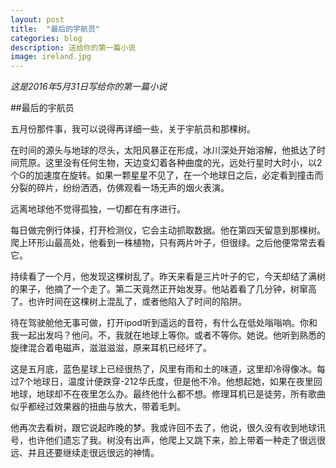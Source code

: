 ```yaml
---
layout: post
title:  "最后的宇航员"
categories: blog
description: 送给你的第一篇小说
image: ireland.jpg
---
```


*这是2016年5月31日写给你的第一篇小说*

##最后的宇航员

五月份那件事，我可以说得再详细一些，关于宇航员和那棵树。

在时间的源头与地球的尽头，太阳风暴正在形成，冰川深处开始溶解，他抵达了时间荒原。这里没有任何生物，天边变幻着各种曲度的光，远处行星时大时小，以2个G的加速度在旋转。如果一颗星星不见了，在一个地球日之后，必定看到撞击而分裂的碎片，纷纷洒洒，仿佛观看一场无声的烟火表演。

远离地球他不觉得孤独，一切都在有序进行。

每日做完例行体操，打开检测仪，它会主动抓取数据。他在第四天留意到那棵树。爬上环形山最高处，他看到一株植物，只有两片叶子，但很绿。之后他便常常去看它。

持续看了一个月，他发现这棵树乱了。昨天来看是三片叶子的它，今天却结了满树的果子，他摘了一个走了。第二天竟然正开始发芽。他站着看了几分钟，树窜高了。也许时间在这棵树上混乱了，或者他陷入了时间的陷阱。

待在驾驶舱他无事可做，打开ipod听到遥远的音符，有什么在低处嗡嗡响。你和我一起出发吗？他问。不，我就在地球上等你。或者不等你。她说。他听到熟悉的旋律混合着电磁声，滋滋滋滋，原来耳机已经坏了。

这是五月底，蓝色星球上已经很热了，风里有雨和土的味道，这里却冷得像冰。每过7个地球日，温度计便跌穿-212华氏度，但是他不冷。他想起她，如果在夜里回地球，地球却不在夜里怎么办。最终他什么都不想。修理耳机已是徒劳，所有歌曲似乎都经过效果器的扭曲与放大，带着毛刺。

他再次去看树，跟它说起昨晚的梦。我或许回不去了，他说，很久没有收到地球讯号，也许他们遗忘了我。树没有出声，他爬上又跳下来，脸上带着一种走了很远很远、并且还要继续走很远很远的神情。
